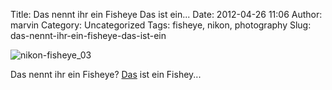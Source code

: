 Title: Das nennt ihr ein Fisheye Das ist ein...
Date: 2012-04-26 11:06
Author: marvin
Category: Uncategorized
Tags: fisheye, nikon, photography
Slug: das-nennt-ihr-ein-fisheye-das-ist-ein

![nikon-fisheye_03]({static}/images/nikon-fisheye_03.jpg)

Das nennt ihr ein Fisheye?
[Das](http://boingboing.net/2012/04/23/giant-6mm-nikon-fisheye-for-1.html)
ist ein Fishey...

